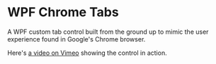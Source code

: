 # WPF Chrome Tabs

A WPF custom tab control built from the ground up to mimic the user experience found in Google's Chrome browser.

Here's [a video on Vimeo](https://vimeo.com/44969662) showing the control in action.
